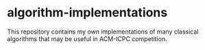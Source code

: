 # algorithm-implementations
This repository contains my own implementations of many classical algorithms that may be useful in ACM-ICPC competition.
